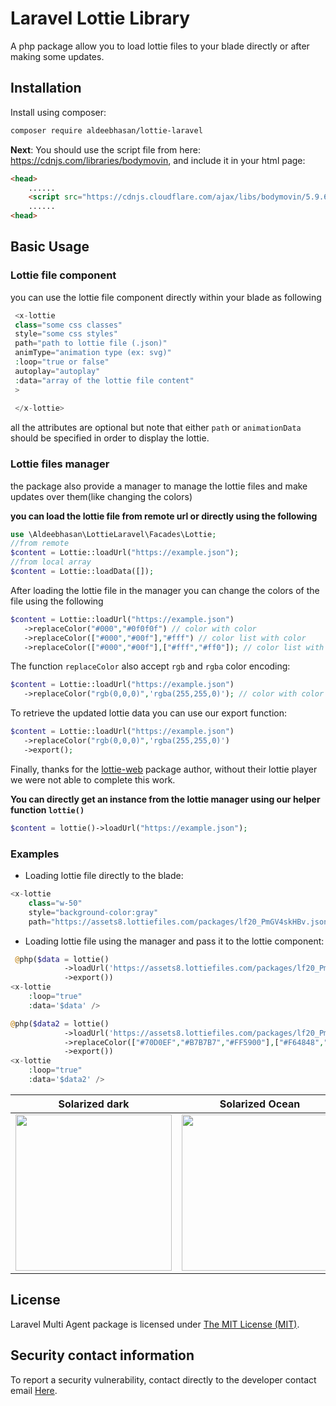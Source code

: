 Laravel Lottie Library
=====
A php package allow you to load lottie files to your blade directly 
or after making some updates. 

Installation
------------

Install using composer:

```bash
composer require aldeebhasan/lottie-laravel
```

**Next**: You should use the script file from here: https://cdnjs.com/libraries/bodymovin,
and include it in your html page:
```html
<head>
    ......
    <script src="https://cdnjs.cloudflare.com/ajax/libs/bodymovin/5.9.6/lottie.min.js" ></script>
    ......
<head>
```

Basic Usage
-----------

### Lottie file component

you can use the lottie file component directly within your blade as following
```php
 <x-lottie 
 class="some css classes" 
 style="some css styles" 
 path="path to lottie file (.json)"
 animType="animation type (ex: svg)"
 :loop="true or false"
 autoplay="autoplay"
 :data="array of the lottie file content"
 >
 
 </x-lottie>
```

all the attributes are optional but note that either 
`path` or `animationData` should be specified in order to 
display the lottie. 

### Lottie files manager
the package also provide a manager to manage the lottie files and make updates
over them(like changing the colors)

**you can load the lottie file from remote url or directly using the following**

```php
use \Aldeebhasan\LottieLaravel\Facades\Lottie;
//from remote
$content = Lottie::loadUrl("https://example.json");
//from local array
$content = Lottie::loadData([]);
```
After loading the lottie file in the manager you can 
change the colors of the file using the following 
```php
$content = Lottie::loadUrl("https://example.json")
   ->replaceColor("#000","#0f0f0f") // color with color
   ->replaceColor(["#000","#00f"],"#fff") // color list with color
   ->replaceColor(["#000","#00f"],["#fff","#ff0"]); // color list with color list
```
The function `replaceColor` also accept `rgb` and `rgba` color encoding:
```php
$content = Lottie::loadUrl("https://example.json")
   ->replaceColor("rgb(0,0,0)",'rgba(255,255,0)'); // color with color
```

To retrieve the updated lottie data you can use our export function:

```php
$content = Lottie::loadUrl("https://example.json")
   ->replaceColor("rgb(0,0,0)",'rgba(255,255,0)')
   ->export();
```

Finally, thanks for the [lottie-web](https://github.com/airbnb/lottie-web) package author, 
without their lottie player we were not able to complete this work.

**You can directly get an instance from the lottie manager using our helper function `lottie()`**
```php
$content = lottie()->loadUrl("https://example.json");
```
### Examples
- Loading lottie file directly to the blade:
```php
<x-lottie 
    class="w-50" 
    style="background-color:gray"  
    path="https://assets8.lottiefiles.com/packages/lf20_PmGV4skHBv.json"/>
```
- Loading lottie file using the manager and pass it to the lottie component:
```php
 @php($data = lottie()
            ->loadUrl('https://assets8.lottiefiles.com/packages/lf20_PmGV4skHBv.json')
            ->export())
<x-lottie 
    :loop="true"   
    :data='$data' />

@php($data2 = lottie()
            ->loadUrl('https://assets8.lottiefiles.com/packages/lf20_PmGV4skHBv.json')
            ->replaceColor(["#70D0EF","#B7B7B7","#FF5900"],["#F64848","#FFA900","#003BFF"])
            ->export())
<x-lottie 
    :loop="true"   
    :data='$data2' />
```

Solarized dark             |  Solarized Ocean
:-------------------------:|:-------------------------:
<img  src="https://drive.google.com/uc?export=view&amp;id=1cstgb1OG1_-xnC6fI-5TbB-2CF_ezY3r" width="250"/> |  <img src="https://drive.google.com/uc?export=view&id=1kVGz7O2IwuDZzL_ookfo2xOeCUpYhbA_" width=250>


## License

Laravel Multi Agent package is licensed under [The MIT License (MIT)](https://github.com/git/git-scm.com/blob/main/MIT-LICENSE.txt).

## Security contact information

To report a security vulnerability, contact directly to the developer contact email [Here](mailto:aldeeb.91@gmail.com).
